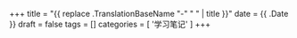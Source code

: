 +++
title = "{{ replace .TranslationBaseName "-" " " | title }}"
date = {{ .Date }}
draft = false
tags = []
categories = [ '学习笔记' ]
+++